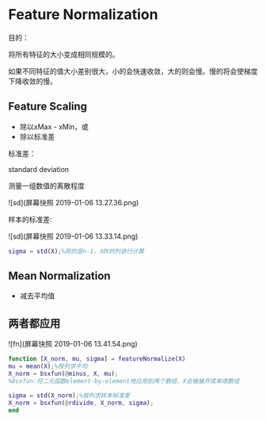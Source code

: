 # Feature Normalization

目的：

将所有特征的大小变成相同规模的。

如果不同特征的值大小差别很大，小的会快速收敛，大的则会慢。慢的将会使梯度下降收敛的慢。

## Feature Scaling 

- 除以xMax - xMin，或
- 除以标准差

标准差：

standard deviation

测量一组数值的离散程度

![sd](屏幕快照 2019-01-06 13.27.36.png)

样本的标准差:

![sd](屏幕快照 2019-01-06 13.33.14.png)

```matlab
sigma = std(X);%除的是n-1，对X的列进行计算
```



## Mean Normalization

- 减去平均值

## 两者都应用

![fn](屏幕快照 2019-01-06 13.41.54.png)

```matlab
function [X_norm, mu, sigma] = featureNormalize(X)
mu = mean(X);%按列求平均
X_norm = bsxfun(@minus, X, mu);
%bsxfun:将二元函数element-by-element地应用到两个数组，X会被展开成单维数组

sigma = std(X_norm);%按列求样本标准差
X_norm = bsxfun(@rdivide, X_norm, sigma);
end
```





